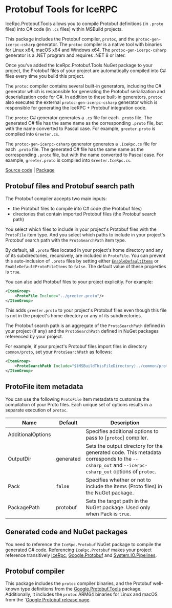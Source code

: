 # Protobuf Tools for IceRPC

IceRpc.Protobuf.Tools allows you to compile Protobuf definitions (in `.proto` files) into C# code (in `.cs` files)
within MSBuild projects.

This package includes the Protobuf compiler, `protoc`, and the `protoc-gen-icerpc-csharp` generator. The `protoc`
compiler is a native tool with binaries for Linux x64, macOS x64 and Windows x64. The `protoc-gen-icerpc-csharp`
generator is a .NET program and requires .NET 8 or later.

Once you've added the IceRpc.Protobuf.Tools NuGet package to your project, the Protobuf files of your project are
automatically compiled into C# files every time you build this project.

The `protoc` compiler contains several built-in generators, including the C# generator which is responsible for
generating the Protobuf serialization and deserialization code for C#. In addition to these built-in generators,
`protoc` also executes the external `protoc-gen-icerpc-csharp` generator which is responsible for generating the
IceRPC + Protobuf integration code.

The `protoc` C# generator generates a `.cs` file for each `.proto` file. The generated C# file has the same name
as the corresponding `.proto` file, but with the name converted to Pascal case. For example, `greeter.proto` is compiled
into `Greeter.cs`.

The `protoc-gen-icerpc-csharp` generator generates a `.IceRpc.cs` file for each `.proto` file. The generated C# file
has the same name as the corresponding `.proto` file, but with the name converted to Pascal case. For example,
`greeter.proto` is compiled into `Greeter.IceRpc.cs`.

[Source code][source] | [Package][package]

## Protobuf files and Protobuf search path

The Protobuf compiler accepts two main inputs:

- the Protobuf files to compile into C# code (the Protobuf files)
- directories that contain imported Protobuf files (the Protobuf search path)

You select which files to include in your project's Protobuf files with the `ProtoFile` item type. And you select which
paths to include in your project's Protobuf search path with the `ProtoSearchPath` item type.

By default, all `.proto` files located in your project's home directory and any of its subdirectories, recursively, are
included in `ProtoFile`. You can prevent this auto-inclusion of `.proto` files by setting either
[`EnableDefaultItems`][default-items] or `EnableDefaultProtoFileItems` to `false`. The default value of these properties
is `true`.

You can also add Protobuf files to your project explicitly. For example:

```xml
<ItemGroup>
    <ProtoFile Include="../greeter.proto"/>
</ItemGroup>
```

This adds `greeter.proto` to your project's Protobuf files even though this file is not in the project's home directory
or any of its subdirectories.

The Protobuf search path is an aggregate of the `ProtoSearchPath` defined in your project (if any) and the
`ProtoSearchPath` defined in NuGet packages referenced by your project.

For example, if your project's Protobuf files import files in directory `common/proto`, set your `ProtoSearchPath` as
follows:

```xml
<ItemGroup>
    <ProtoSearchPath Include="$(MSBuildThisFileDirectory)../common/proto"/>
</ItemGroup>
```

## ProtoFile item metadata

You can use the following `ProtoFile` item metadata to customize the compilation of your Proto files. Each
unique set of options results in a separate execution of `protoc`.

| Name              | Default   | Description                                                                                                                                      |
|-------------------|-----------|--------------------------------------------------------------------------------------------------------------------------------------------------|
| AdditionalOptions |           | Specifies additional options to pass to [`protoc`] compiler.                                                                                     |
| OutputDir         | generated | Sets the output directory for the generated code. This metadata corresponds to the `--csharp_out` and `--icerpc-csharp_out` options of `protoc`. |
| Pack              | `false`   | Specifies whether or not to include the items (Proto files) in the NuGet package.                                                                |
| PackagePath       | protobuf  | Sets the target path in the NuGet package. Used only when Pack is `true`.                                                                        |

## Generated code and NuGet packages

You need to reference the `IceRpc.Protobuf` NuGet package to compile the generated C# code. Referencing
`IceRpc.Protobuf` makes your project reference transitively [IceRpc][icerpc], [Google.Protobuf][google-protobuf] and
[System.IO.Pipelines][system-io-pipelines].

## Protobuf compiler

This package includes the `protoc` compiler binaries, and the Protobuf well-known type definitions from the
[Google.Protobuf.Tools][google-protobuf-tools] package. Additionally, it includes the `protoc` ARM64 binaries
for Linux and macOS from the `[Google Protobuf release page][google-protobuf-release].

[default-items]: https://learn.microsoft.com/en-us/dotnet/core/project-sdk/msbuild-props#enabledefaultitems
[icerpc]: https://www.nuget.org/packages/IceRpc
[package]: https://www.nuget.org/packages/IceRpc.Protobuf.Tools
[source]: https://github.com/icerpc/icerpc-csharp/tree/main/tools/IceRpc.Protobuf.Tools
[system-io-pipelines]: https://www.nuget.org/packages/System.IO.Pipelines
[google-protobuf]: https://www.nuget.org/packages/Google.Protobuf
[google-protobuf-tools]: https://www.nuget.org/packages/Google.Protobuf.Tools
[google-protobuf-release]: https://github.com/protocolbuffers/protobuf/releases

